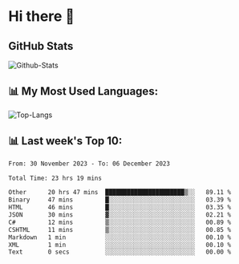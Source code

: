 # Hi there 👋

## GitHub Stats
![Github-Stats](https://github-readme-stats-sigma-five.vercel.app/api?username=ltorson&show_icons=true&theme=radical&count_private=true)

## 📊 My Most Used Languages:
![Top-Langs](https://github-readme-stats-sigma-five.vercel.app/api/top-langs/?username=LTorson&layout=compact&langs_count=10)

## 📊 Last week's Top 10:
<!--START_SECTION:waka-->

```txt
From: 30 November 2023 - To: 06 December 2023

Total Time: 23 hrs 19 mins

Other      20 hrs 47 mins  ██████████████████████▒░░   89.11 %
Binary     47 mins         █░░░░░░░░░░░░░░░░░░░░░░░░   03.39 %
HTML       46 mins         █░░░░░░░░░░░░░░░░░░░░░░░░   03.35 %
JSON       30 mins         ▓░░░░░░░░░░░░░░░░░░░░░░░░   02.21 %
C#         12 mins         ▒░░░░░░░░░░░░░░░░░░░░░░░░   00.89 %
CSHTML     11 mins         ▒░░░░░░░░░░░░░░░░░░░░░░░░   00.85 %
Markdown   1 min           ░░░░░░░░░░░░░░░░░░░░░░░░░   00.10 %
XML        1 min           ░░░░░░░░░░░░░░░░░░░░░░░░░   00.10 %
Text       0 secs          ░░░░░░░░░░░░░░░░░░░░░░░░░   00.00 %
```

<!--END_SECTION:waka-->
